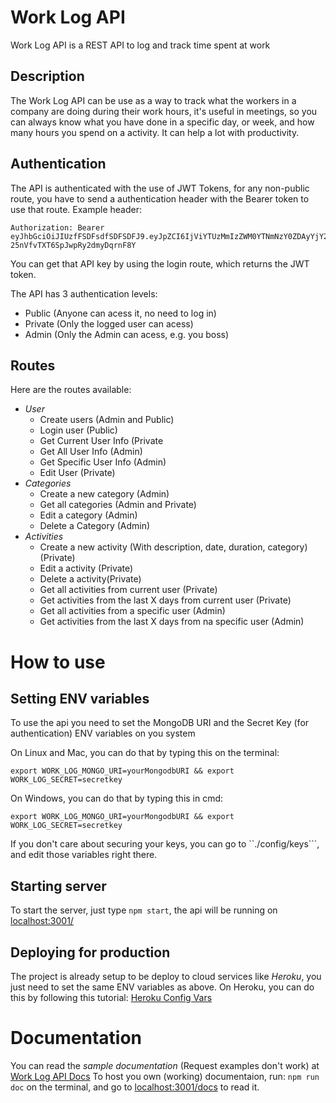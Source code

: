 # Work Log API
Work Log API is a REST API to log and track time spent at work

## Description

The Work Log API can be use as a way to track what the workers in a company are doing during their work hours, it's useful in meetings, so you can always know what you have done in a specific day, or week, and how many hours you spend on a activity. It can help a lot with productivity.
## Authentication
The API is authenticated with the use of JWT Tokens, for any non-public route, you have to send a authentication header with the Bearer token to use that route.
Example header:
```
Authorization: Bearer eyJhbGciOiJIUzfFSDFsdfSDFSDFJ9.eyJpZCI6IjViYTUzMmIzZWM0YTNmNzY0ZDAyYjY2NSIsInVzZXJuYW1lIjoicGV0ZW5nY29tcCIsImVtYWlsIjoicGV0ZW5nY29tcC51ZmVzQGdtYWlsLmNvbSIsImFkbWluIjp0cnVlLCJpYfsDFDfdDFDmV4cCI6MTUzODI0NzgxM30.QNjQ3nmHNT78Xz-25nVfvTXT6SpJwpRy2dmyDqrnF8Y
```
You can get that API key by using the login route, which returns the JWT token.

The API has 3 authentication levels:
 - Public (Anyone can acess it, no need to log in)
 - Private (Only the logged user can acess)
 - Admin (Only the Admin can acess, e.g. you boss)


## Routes
Here are the routes available:
- *User*
  - Create users (Admin and Public)
  - Login user (Public)
  - Get Current User Info (Private
  - Get All User Info (Admin)
  - Get Specific User Info (Admin)
  - Edit User (Private)
- *Categories*
  - Create a new category (Admin)
  - Get all categories (Admin and Private)
  - Edit a category (Admin)
  - Delete a Category (Admin)
- *Activities*
  - Create a new activity (With description, date, duration, category) (Private)
  - Edit a activity (Private)
  - Delete a activity(Private)
  - Get all activities from current user (Private)
  - Get activities from the last X days from current user (Private)
  - Get all activities from a specific user (Admin)
  - Get activities from the last X days from na specific user (Admin)
  
# How to use

## Setting ENV variables
To use the api you need to set the MongoDB URI and the Secret Key (for authentication) ENV variables on you system

On Linux and Mac, you can do that by typing this on the terminal:
```
export WORK_LOG_MONGO_URI=yourMongodbURI && export WORK_LOG_SECRET=secretkey
```
On Windows, you can do that by typing this in cmd:
```
export WORK_LOG_MONGO_URI=yourMongodbURI && export WORK_LOG_SECRET=secretkey
```
If you don't care about securing your keys, you can go to  ``./config/keys```, and edit those variables right there.

## Starting server

To start the server, just type ```npm start```, the api will be running on [localhost:3001/](localhost:3001/)

## Deploying for production

The project is already setup to be deploy to cloud services like *Heroku*, you just need to set the same ENV variables as above.
On Heroku, you can do this by following this tutorial: [Heroku Config Vars](https://devcenter.heroku.com/articles/config-vars)

# Documentation

You can read the *sample documentation* (Request examples don't work) at [Work Log API Docs](https://chamatt.github.io/work-log-api)
To host you own (working) documentaion, run: ```npm run doc``` on the terminal, and go to [localhost:3001/docs](http://localhost:3001/docs) to read it.
